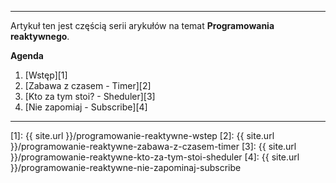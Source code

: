 ----
Artykuł ten jest częścią serii arykułów na temat **Programowania reaktywnego**.
 
**Agenda**

1. [Wstęp][1]
2. [Zabawa z czasem - Timer][2]
3. [Kto za tym stoi? - Sheduler][3]
4. [Nie zapomiaj - Subscribe][4]

<!--
3. [Zabawa z czasem - Interval]
4. [Zabawa z czasem - TimeInterval]
5. [Zabawa z czasem - Buffer]
6. [Zabawa z czasem - Throttle]
7. [Zabawa z czasem - Timeout]
8. [Zabawa z czasem - Delay]
9. [Warunki - Where]
10. [Warunki - Where Drilldown]

11. [Obserwowanie zdarzeń - Event]
12. [Obserwowanie zdarzeń - MouseMove]
13. [Obserwowanie zdarzeń - IEnumerable]
14. [Obserwowanie zdarzeń - Event Generic]
15. [Obserwowanie zdarzeń - Timestamp]
16. [Obserwowanie zdarzeń - Timestamp]
17. [Obserwowanie zdarzeń - Timestamp]
18. [Zabawa z czasem - Join]
19. [Zabawa z czasem - GroupJoin]
20. [Zabawa z czasem - Range]

21. [Własna implementacja - Timestamp]
22. [Zabawa z czasem - Timestamp]
23. [Zabawa z czasem - Timestamp]
24. [Grupy - Group By]
25. [Projekcja - Select]
26. [Projekcja - Select Transformation]
27. [Projekcja - Select Indexed]
28. [Łaczenie - Merge]
29. [Wielu obserwatorów - Multiple Observers]
30. [Zabawa z czasem - Timestamp]
-->

------

[1]: {{ site.url }}/programowanie-reaktywne-wstep
[2]: {{ site.url }}/programowanie-reaktywne-zabawa-z-czasem-timer
[3]: {{ site.url }}/programowanie-reaktywne-kto-za-tym-stoi-sheduler
[4]: {{ site.url }}/programowanie-reaktywne-nie-zapominaj-subscribe